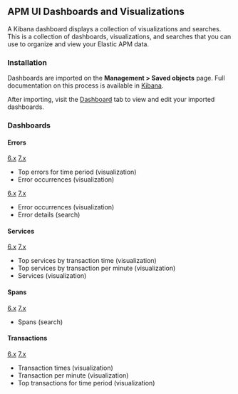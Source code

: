 ## APM UI Dashboards and Visualizations

A Kibana dashboard displays a collection of visualizations and searches.
This is a collection of dashboards, visualizations, and searches that you can use to organize and view your Elastic APM data.

### Installation

Dashboards are imported on the **Management > Saved objects** page.
Full documentation on this process is available in [Kibana](https://www.elastic.co/guide/en/kibana/current/managing-saved-objects.html).

After importing, visit the [Dashboard](https://www.elastic.co/guide/en/kibana/current/dashboard.html) tab to view and edit your imported dashboards.

### Dashboards

#### Errors

[6.x](6.x/errors.json) [7.x](7.x/errors.json)

* Top errors for time period (visualization)
* Error occurrences (visualization)

[6.x](6.x/error_details.json) [7.x](7.x/error_details.json)

* Error occurrences (visualization)
* Error details (search)

#### Services

[6.x](6.x/services.json) [7.x](7.x/services.json)

* Top services by transaction time (visualization)
* Top services by transaction per minute (visualization)
* Services (visualization)

#### Spans

[6.x](6.x/span_details.json) [7.x](7.x/span_details.json)

* Spans (search)

#### Transactions

[6.x](6.x/transactions.json) [7.x](7.x/transactions.json)

* Transaction times (visualization)
* Transaction per minute (visualization)
* Top transactions for time period (visualization)
